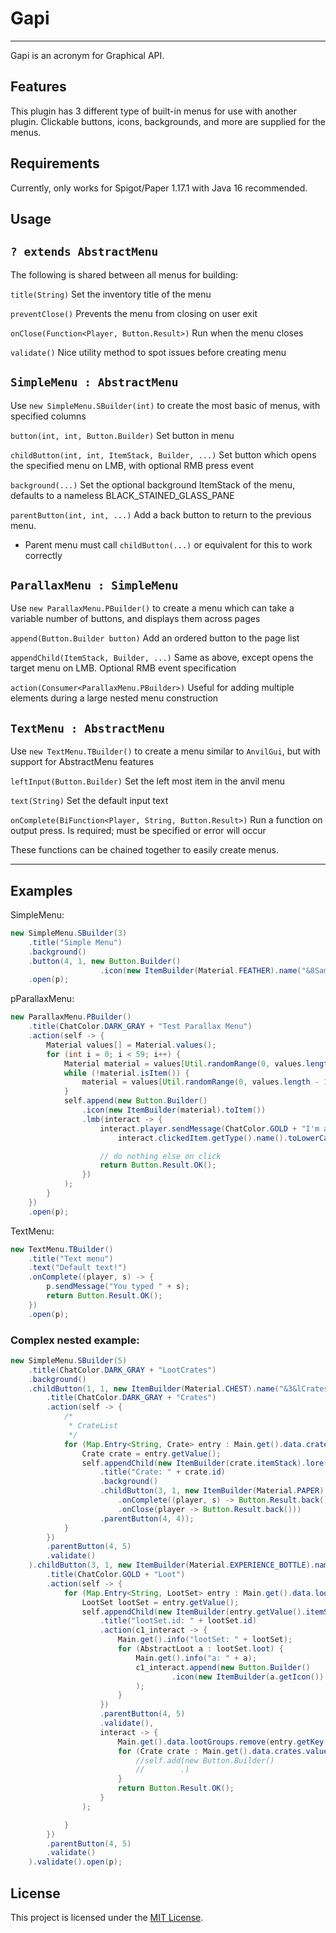 # Gapi

---

Gapi is an acronym for Graphical API.

## Features
This plugin has 3 different type of built-in menus for use with another plugin. Clickable buttons,
icons, backgrounds, and more are supplied for the menus.

## Requirements
Currently, only works for Spigot/Paper 1.17.1 with Java 16 recommended.

## Usage
## `? extends AbstractMenu`
The following is shared between all menus for building:

`title(String)` Set the inventory title of the menu

`preventClose()` Prevents the menu from closing on user exit

`onClose(Function<Player, Button.Result>)` Run when the menu closes

`validate()` Nice utility method to spot issues before creating menu



## `SimpleMenu : AbstractMenu`
Use `new SimpleMenu.SBuilder(int)` to create the most basic of menus, with specified columns

`button(int, int, Button.Builder)`
Set button in menu

`childButton(int, int, ItemStack, Builder, ...)`
Set button which opens the specified menu on LMB, with optional RMB press event

`background(...)`
Set the optional background ItemStack of the menu, defaults to a nameless BLACK_STAINED_GLASS_PANE

`parentButton(int, int, ...)`
Add a back button to return to the previous menu. 

* Parent menu must call `childButton(...)` or equivalent for this to work correctly



## `ParallaxMenu : SimpleMenu`
Use `new ParallaxMenu.PBuilder()` to create a menu which
can take a variable number of buttons, and displays them across 
pages

`append(Button.Builder button)`
Add an ordered button to the page list

`appendChild(ItemStack, Builder, ...)`
Same as above, except opens the target menu on LMB. Optional RMB event specification

`action(Consumer<ParallaxMenu.PBuilder>)`
Useful for adding multiple elements during a large nested menu construction



## `TextMenu : AbstractMenu`
Use `new TextMenu.TBuilder()` to create a menu similar to `AnvilGui`, but with support
for AbstractMenu features

`leftInput(Button.Builder)`
Set the left most item in the anvil menu

`text(String)`
Set the default input text

`onComplete(BiFunction<Player, String, Button.Result>)`
Run a function on output press. Is required; must be specified or error will occur

These functions can be chained together to easily create menus.

---

## Examples

SimpleMenu:
```java 
new SimpleMenu.SBuilder(3)
    .title("Simple Menu")
    .background()
    .button(4, 1, new Button.Builder()
                    .icon(new ItemBuilder(Material.FEATHER).name("&8Sample item").toItem()))
    .open(p);
``` 

pParallaxMenu:
```java 
new ParallaxMenu.PBuilder()
    .title(ChatColor.DARK_GRAY + "Test Parallax Menu")
    .action(self -> {
        Material values[] = Material.values();
        for (int i = 0; i < 59; i++) {
            Material material = values[Util.randomRange(0, values.length - 1)];
            while (!material.isItem()) {
                material = values[Util.randomRange(0, values.length - 1)];
            }
            self.append(new Button.Builder()
                .icon(new ItemBuilder(material).toItem())
                .lmb(interact -> {
                    interact.player.sendMessage(ChatColor.GOLD + "I'm a " +
                        interact.clickedItem.getType().name().toLowerCase().replaceAll("_", " "));

                    // do nothing else on click
                    return Button.Result.OK();
                })
            );
        }
    })
    .open(p);
``` 

TextMenu:
```java 
new TextMenu.TBuilder()
    .title("Text menu")
    .text("Default text!")
    .onComplete((player, s) -> {
        p.sendMessage("You typed " + s);
        return Button.Result.OK();
    })
    .open(p);
``` 

### Complex nested example:
```java
new SimpleMenu.SBuilder(5)
    .title(ChatColor.DARK_GRAY + "LootCrates")
    .background()
    .childButton(1, 1, new ItemBuilder(Material.CHEST).name("&3&lCrates").toItem(), new ParallaxMenu.PBuilder()
        .title(ChatColor.DARK_GRAY + "Crates")
        .action(self -> {
            /*
             * CrateList
             */
            for (Map.Entry<String, Crate> entry : Main.get().data.crates.entrySet()) {
                Crate crate = entry.getValue();
                self.appendChild(new ItemBuilder(crate.itemStack).lore("&8id: " + crate.id).toItem(), new SimpleMenu.SBuilder(5)
                    .title("Crate: " + crate.id)
                    .background()
                    .childButton(3, 1, new ItemBuilder(Material.PAPER).name("&e&lChange Title").lore("&8Current: &r" + crate.title).toItem(), new TextMenu.TBuilder()
                        .onComplete((player, s) -> Button.Result.back())
                        .onClose(player -> Button.Result.back()))
                    .parentButton(4, 4));
            }
        })
        .parentButton(4, 5)
        .validate()
    ).childButton(3, 1, new ItemBuilder(Material.EXPERIENCE_BOTTLE).name("&6&lLoot").toItem(), new ParallaxMenu.PBuilder()
        .title(ChatColor.GOLD + "Loot")
        .action(self -> {
            for (Map.Entry<String, LootSet> entry : Main.get().data.lootGroups.entrySet()) {
                LootSet lootSet = entry.getValue();
                self.appendChild(new ItemBuilder(entry.getValue().itemStack).lore("&8id: " + entry.getKey() + "\n&8" + entry.getValue().loot.size() + " elements\n&8LMB: &2edit\n&8RMB: &cdelete").toItem(), new ParallaxMenu.PBuilder()
                    .title("lootSet.id: " + lootSet.id)
                    .action(c1_interact -> {
                        Main.get().info("lootSet: " + lootSet);
                        for (AbstractLoot a : lootSet.loot) {
                            Main.get().info("a: " + a);
                            c1_interact.append(new Button.Builder()
                                    .icon(new ItemBuilder(a.getIcon()).lore(a + "\n&8LMB: &2edit\n&8RMB: &cdelete").toItem())
                            );
                        }
                    })
                    .parentButton(4, 5)
                    .validate(),
                    interact -> {
                        Main.get().data.lootGroups.remove(entry.getKey());
                        for (Crate crate : Main.get().data.crates.values()) {
                            //self.add(new Button.Builder()
                            //        .)
                        }
                        return Button.Result.OK();
                    }
                );

            }
        })
        .parentButton(4, 5)
        .validate()
    ).validate().open(p);

```

## License
This project is licensed under the [MIT License](LICENSE).